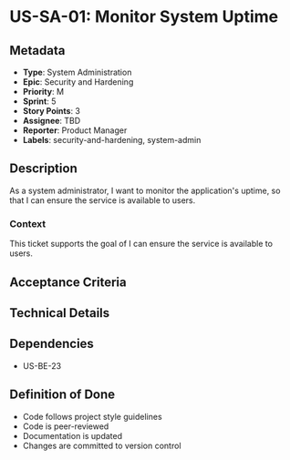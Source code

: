 # US-SA-01: Monitor System Uptime

## Metadata
- **Type**: System Administration
- **Epic**: Security and Hardening
- **Priority**: M
- **Sprint**: 5
- **Story Points**: 3
- **Assignee**: TBD
- **Reporter**: Product Manager
- **Labels**: security-and-hardening, system-admin

## Description
As a system administrator, I want to monitor the application's uptime, so that I can ensure the service is available to users.

### Context
This ticket supports the goal of I can ensure the service is available to users.

## Acceptance Criteria

## Technical Details

## Dependencies
- US-BE-23

## Definition of Done
- Code follows project style guidelines
- Code is peer-reviewed
- Documentation is updated
- Changes are committed to version control
